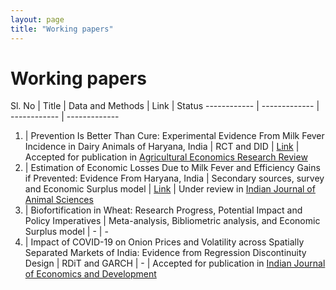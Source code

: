 ```yaml
---
layout: page
title: "Working papers"
---
```

# Working papers #

Sl. No | Title | Data and Methods | Link | Status
------------ | ------------- | ------------ | -------------
1. | Prevention Is Better Than Cure: Experimental Evidence From Milk Fever Incidence in Dairy Animals of Haryana, India | RCT and DID | [Link](https://papers.ssrn.com/sol3/papers.cfm?abstract_id=3851561) | Accepted for publication in [Agricultural Economics Research Review](http://aeraindia.in/journalaerr)
2. | Estimation of Economic Losses Due to Milk Fever and Efficiency Gains if Prevented: Evidence From Haryana, India | Secondary sources, survey and Economic Surplus model | [Link](https://papers.ssrn.com/sol3/papers.cfm?abstract_id=3851567) | Under review in [Indian Journal of Animal Sciences](http://epubs.icar.org.in/ejournal/index.php/IJAnS)
3. | Biofortification in Wheat: Research Progress, Potential Impact and Policy Imperatives | Meta-analysis, Bibliometric analysis, and Economic Surplus model | - | -
4. | Impact of COVID-19 on Onion Prices and Volatility across Spatially Separated Markets of India: Evidence from Regression Discontinuity Design | RDiT and GARCH | - | Accepted for publication in [Indian Journal of Economics and Development](https://www.soed.in/)
